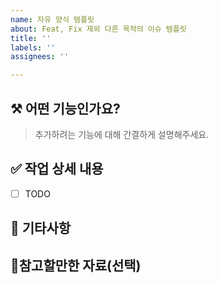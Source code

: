 ```yaml
---
name: 자유 양식 템플릿
about: Feat, Fix 제외 다른 목적의 이슈 템플릿
title: ''
labels: ''
assignees: ''

---
```


## ⚒️ 어떤 기능인가요?

> 추가하려는 기능에 대해 간결하게 설명해주세요.

## ✅ 작업 상세 내용

- [ ] TODO

## 📌 기타사항

## 📎참고할만한 자료(선택)